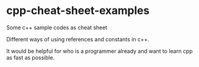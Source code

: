 # cpp-cheat-sheet-examples
Some c++ sample codes as cheat sheet

Different ways of using references and constants in c++.

It would be helpful for who is a programmer already and want to learn cpp as fast as possible.
